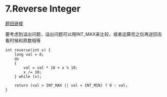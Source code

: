 # 7.Reverse Integer
[题目链接](https://leetcode.com/problems/reverse-integer/)

要考虑到溢出问题，溢出问题可以用INT_MAX来比较，或者运算完之后再逆回去看时候和原数相等
```
int reverse(int x) {
    long val = 0;
	do 
	{
		val = val * 10 + x % 10;
		x /= 10;
	} while (x);
	
	return (val > INT_MAX || val < INT_MIN) ? 0 : val;
}
```
